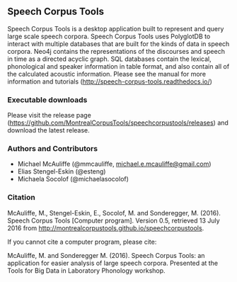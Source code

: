 ## Speech Corpus Tools

Speech Corpus Tools is a desktop application built to represent and query large scale speech corpora.  Speech Corpus Tools uses PolyglotDB to interact with multiple databases that are built for the kinds of data in speech corpora.  Neo4j contains the representations of the discourses and speech in time as a directed acyclic graph.  SQL databases contain the lexical, phonological and speaker information in table format, and also contain all of the calculated acoustic information.  Please see the manual for more information and tutorials (http://speech-corpus-tools.readthedocs.io/)

### Executable downloads

Please visit the release page (https://github.com/MontrealCorpusTools/speechcorpustools/releases) and download the latest release.

### Authors and Contributors

* Michael McAuliffe (@mmcauliffe, michael.e.mcauliffe@gmail.com)
* Elias Stengel-Eskin (@esteng)
* Michaela Socolof (@michaelasocolof)

### Citation

McAuliffe, M., Stengel-Eskin, E., Socolof, M. and Sonderegger, M. (2016). Speech Corpus Tools [Computer program]. Version 0.5, retrieved 13 July 2016 from http://montrealcorpustools.github.io/speechcorpustools.

If you cannot cite a computer program, please cite:

McAuliffe, M. and Sonderegger M. (2016). Speech Corpus Tools: an application for easier analysis of large speech corpora. Presented at the Tools for Big Data in Laboratory Phonology workshop.
